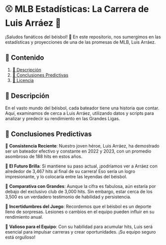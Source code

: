 
# ⚾ MLB Estadísticas: La Carrera de Luis Arráez 🌟

¡Saludos fanáticos del béisbol! 🎉 En este repositorio, nos sumergimos en las estadísticas y proyecciones de una de las promesas de MLB, Luis Arráez.

## 📖 Contenido
1. [🌟 Descripción](#descripción)
2. [🚀 Conclusiones Predictivas](#conclusiones-predictivas)
3. [📜 Licencia](#licencia)

## 🌟 Descripción

En el vasto mundo del béisbol, cada bateador tiene una historia que contar. Aquí, examinamos de cerca a Luis Arráez, utilizando datos y scripts para analizar y predecir su rendimiento en las Grandes Ligas.

## 🚀 Conclusiones Predictivas

📌 **Consistencia Reciente**: Nuestro joven héroe, Luis Arráez, ha demostrado ser un bateador efectivo y constante en 2022 y 2023, con un promedio asombroso de 188 hits en estos años.

📌 **El Futuro Brilla**: Si mantiene su paso actual, ¡podríamos ver a Arráez con alrededor de 3,467 hits al final de su carrera! Eso sería un logro impresionante, y lo colocaría entre las leyendas del béisbol.

📌 **Comparativa con Grandes**: Aunque la cifra es fabulosa, aún estaría por debajo del exclusivo club de 3,000 hits. Sin embargo, estar cerca de los 3,500 es un verdadero testimonio de habilidad y persistencia.

📌 **Incertidumbres del Juego**: Recordemos que el béisbol es un deporte lleno de sorpresas. Lesiones o cambios en el equipo pueden influir en su rendimiento anual.

📌 **Valioso para el Equipo**: Con su habilidad para acumular hits, Luis será esencial para impulsar carreras y crear oportunidades. ¡Su equipo seguro está orgulloso!

